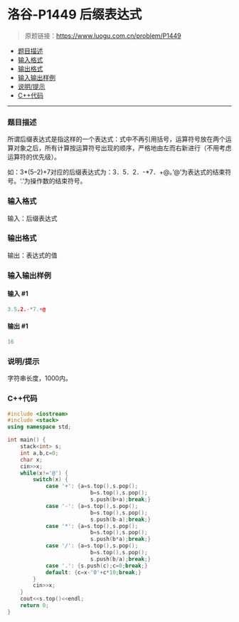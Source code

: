 # 洛谷-P1449 后缀表达式

> 原题链接：https://www.luogu.com.cn/problem/P1449

- [题目描述](#题目描述)
- [输入格式](#输入格式)
- [输出格式](#输出格式)
- [输入输出样例](#输入输出样例)
- [说明/提示](#说明/提示)
- [C++代码](#C++代码)

---

### <a name="题目描述">题目描述</a>

所谓后缀表达式是指这样的一个表达式：式中不再引用括号，运算符号放在两个运算对象之后，所有计算按运算符号出现的顺序，严格地由左而右新进行（不用考虑运算符的优先级）。

如：3\*(5–2)+7对应的后缀表达式为：3．5．2．-*7．+@。’@’为表达式的结束符号。‘.’为操作数的结束符号。

### <a name="输入格式">输入格式</a>

输入：后缀表达式

### <a name="输出格式">输出格式</a>

输出：表达式的值

### <a name="输入输出样例">输入输出样例</a>

#### 输入 #1

```c++
3.5.2.-*7.+@
```

#### 输出 #1

```c++
16
```

### <a name="说明/提示">说明/提示</a>

字符串长度，1000内。

### <a name="C++代码">C++代码</a>

```c++
#include <iostream>
#include <stack>
using namespace std;

int main() {
    stack<int> s;
    int a,b,c=0;
    char x;
    cin>>x;
    while(x!='@') {
        switch(x) {
            case '+': {a=s.top(),s.pop();
                          b=s.top(),s.pop();
                          s.push(b+a);break;}
            case '-': {a=s.top(),s.pop();
                          b=s.top(),s.pop();
                          s.push(b-a);break;}
            case '*': {a=s.top(),s.pop();
                          b=s.top(),s.pop();
                          s.push(b*a);break;}
            case '/': {a=s.top(),s.pop();
                          b=s.top(),s.pop();
                          s.push(b/a);break;}
            case '.': {s.push(c);c=0;break;}
            default: {c=x-'0'+c*10;break;}
        }
        cin>>x;
    }
    cout<<s.top()<<endl;
    return 0;
}
```